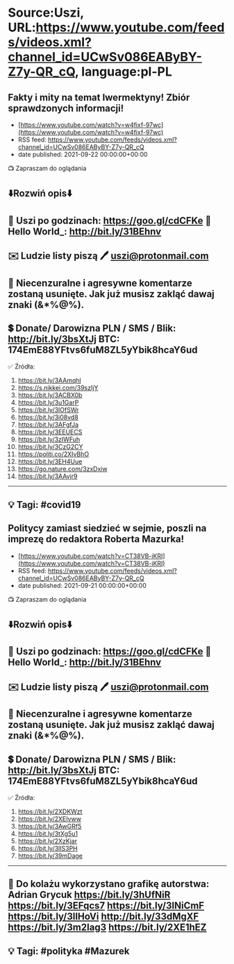 # Source:Uszi, URL:https://www.youtube.com/feeds/videos.xml?channel_id=UCwSv086EAByBY-Z7y-QR_cQ, language:pl-PL

## Fakty i mity na temat Iwermektyny! Zbiór sprawdzonych informacji!
 - [https://www.youtube.com/watch?v=w4fixf-97wc](https://www.youtube.com/watch?v=w4fixf-97wc)
 - RSS feed: https://www.youtube.com/feeds/videos.xml?channel_id=UCwSv086EAByBY-Z7y-QR_cQ
 - date published: 2021-09-22 00:00:00+00:00

📺 Zapraszam do oglądania

⬇️Rozwiń opis⬇️
------------------------------------------------------------
👀 Uszi po godzinach: https://goo.gl/cdCFKe
👀 Hello World_: http://bit.ly/31BEhnv
------------------------------------------------------------
✉️ Ludzie listy piszą 
🖊️ uszi@protonmail.com
------------------------------------------------------------
👺 Niecenzuralne i agresywne komentarze zostaną usunięte.  Jak już musisz zakląć dawaj znaki (&*%@%).
------------------------------------------------------------
💲 Donate/ Darowizna
PLN / SMS / Blik: http://bit.ly/3bsXtJj
BTC: 174EmE88YFtvs6fuM8ZL5yYbik8hcaY6ud
-------------------------------------------------------------
✅ Źródła:
1. https://bit.ly/3AAmqhl
2. https://s.nikkei.com/39szIjY
3. https://bit.ly/3ACBX0b
4. https://bit.ly/3u1GarP
5. https://bit.ly/3lOfSWr
6. https://bit.ly/3i08vd8
7. https://bit.ly/3AFgfJa
8. https://bit.ly/3EEUECS
9. https://bit.ly/3zIWFuh
10. https://bit.ly/3CzG2CY
11. https://politi.co/2XIvBhO
12. https://bit.ly/3EH4Uue
13. https://go.nature.com/3zxDxiw
14. https://bit.ly/3AAvjr9
---------------------------------------------------------------
💡 Tagi: #covid19
--------------------------------------------------------------

## Politycy zamiast siedzieć w sejmie, poszli na imprezę do redaktora Roberta Mazurka!
 - [https://www.youtube.com/watch?v=CT38VB-iKRI](https://www.youtube.com/watch?v=CT38VB-iKRI)
 - RSS feed: https://www.youtube.com/feeds/videos.xml?channel_id=UCwSv086EAByBY-Z7y-QR_cQ
 - date published: 2021-09-21 00:00:00+00:00

📺 Zapraszam do oglądania

⬇️Rozwiń opis⬇️
------------------------------------------------------------
👀 Uszi po godzinach: https://goo.gl/cdCFKe
👀 Hello World_: http://bit.ly/31BEhnv
------------------------------------------------------------
✉️ Ludzie listy piszą 
🖊️ uszi@protonmail.com
------------------------------------------------------------
👺 Niecenzuralne i agresywne komentarze zostaną usunięte.  Jak już musisz zakląć dawaj znaki (&*%@%).
------------------------------------------------------------
💲 Donate/ Darowizna
PLN / SMS / Blik: http://bit.ly/3bsXtJj
BTC: 174EmE88YFtvs6fuM8ZL5yYbik8hcaY6ud
-------------------------------------------------------------
✅ Źródła:
1. https://bit.ly/2XDKWzt
2. https://bit.ly/2XEIvww
3. https://bit.ly/3AwGRf5
4. https://bit.ly/3tXg5u1
5. https://bit.ly/2XzKjar
6. https://bit.ly/3lIS3PH
7. https://bit.ly/39mDage
---------------------------------------------------------------
🎴 Do kolażu wykorzystano grafikę autorstwa: 
Adrian Grycuk 
https://bit.ly/3hUfNiR
https://bit.ly/3EFqcs7
https://bit.ly/3lNiCmF
https://bit.ly/3lIHoVi
http://bit.ly/33dMgXF
https://bit.ly/3m2Iag3
https://bit.ly/2XE1hEZ
---------------------------------------------------------------
💡 Tagi: #polityka #Mazurek
--------------------------------------------------------------


